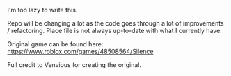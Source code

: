 I'm too lazy to write this.

Repo will be changing a lot as the code goes through a lot of improvements / refactoring. Place file is not always up-to-date with what I currently have.

Original game can be found here:
https://www.roblox.com/games/48508564/Silence

Full credit to Venvious for creating the original.
